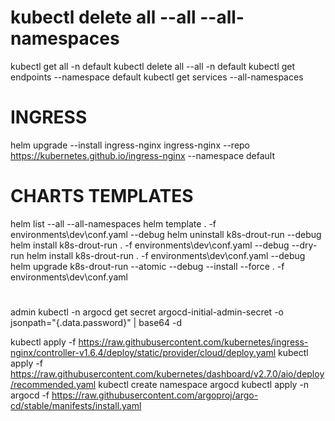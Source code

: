 # kubectl delete all --all --all-namespaces
kubectl get all -n default
kubectl delete all --all -n default
kubectl get endpoints --namespace default
kubectl get services --all-namespaces
# INGRESS
helm upgrade --install ingress-nginx ingress-nginx --repo https://kubernetes.github.io/ingress-nginx --namespace default

# CHARTS TEMPLATES
helm list --all --all-namespaces
helm template . -f environments\dev\conf.yaml --debug
helm uninstall k8s-drout-run --debug
helm install k8s-drout-run  . -f environments\dev\conf.yaml --debug --dry-run
helm install k8s-drout-run  . -f environments\dev\conf.yaml --debug
helm upgrade k8s-drout-run --atomic --debug --install --force . -f environments\dev\conf.yaml 


#
admin
kubectl -n argocd get secret argocd-initial-admin-secret -o jsonpath="{.data.password}" | base64 -d

kubectl apply -f https://raw.githubusercontent.com/kubernetes/ingress-nginx/controller-v1.6.4/deploy/static/provider/cloud/deploy.yaml
kubectl apply -f https://raw.githubusercontent.com/kubernetes/dashboard/v2.7.0/aio/deploy/recommended.yaml
kubectl create namespace argocd
kubectl apply -n argocd -f https://raw.githubusercontent.com/argoproj/argo-cd/stable/manifests/install.yaml


